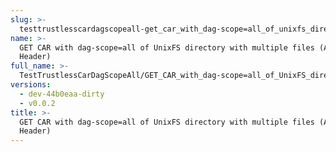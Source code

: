 ```yaml
---
slug: >-
  testtrustlesscardagscopeall-get_car_with_dag-scope=all_of_unixfs_directory_with_multiple_files_(accept_header)
name: >-
  GET CAR with dag-scope=all of UnixFS directory with multiple files (Accept
  Header)
full_name: >-
  TestTrustlessCarDagScopeAll/GET_CAR_with_dag-scope=all_of_UnixFS_directory_with_multiple_files_(Accept_Header)
versions:
  - dev-44b0eaa-dirty
  - v0.0.2
title: >-
  GET CAR with dag-scope=all of UnixFS directory with multiple files (Accept
  Header)
---
```


